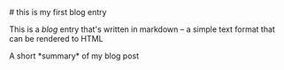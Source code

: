 <script type="text/javascript" cosmia-collection-data>
{
    "published":"2016-10-28T15:56:14Z",
    "updated":"2016-10-28T15:56:14Z",
    "title": "first post!"
}
</script>

<div cosmia-collection-content>
# this is my first blog entry 

This is a <em>blog</em> entry that's written in markdown – a simple text format that can be rendered to HTML 

</div>

<div cosmia-collection-summary>
A short *summary* of my blog post 

</div>
